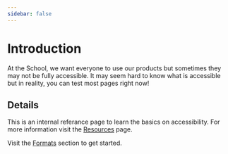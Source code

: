 ```yaml
---
sidebar: false
---
```

# Introduction
At the School, we want everyone to use our products but sometimes they may not be fully accessible. It may seem hard to know what is accessible but in reality, you can test most pages right now!



## Details
This is an internal referance page to learn the basics on accessibility. For more information visit the [Resources](./resources/index.md) page.

Visit the [Formats](./formats/websites.md) section to get started.